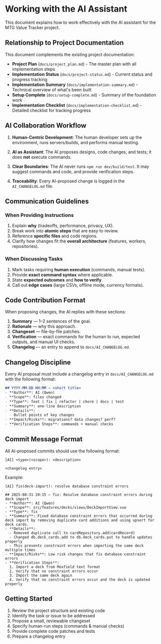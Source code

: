 # Working with the AI Assistant

This document explains how to work effectively with the AI assistant for the MTG Value Tracker project.

## Relationship to Project Documentation

This document complements the existing project documentation:
- **Project Plan** (`docs/project_plan.md`) - The master plan with all implementation steps
- **Implementation Status** (`docs/project-status.md`) - Current status and progress tracking
- **Implementation Summary** (`docs/implementation-summary.md`) - Technical overview of what's been built
- **Setup Complete** (`docs/setup-complete.md`) - Summary of the foundation work
- **Implementation Checklist** (`docs/implementation-checklist.md`) - Detailed checklist for tracking progress

## AI Collaboration Workflow

1. **Human-Centric Development**: The human developer sets up the environment, runs servers/builds, and performs manual testing.

2. **AI as Assistant**: The AI proposes designs, code changes, and tests; it does **not** execute commands.

3. **Clear Boundaries**: The AI never runs `npm run dev/build/test`. It may suggest commands and code, and provide verification steps.

4. **Traceability**: Every AI-proposed change is logged in the `AI_CHANGELOG.md` file.

## Communication Guidelines

### When Providing Instructions
1. Explain **why** (tradeoffs, performance, privacy, UX).
2. Break work into **atomic steps** that are easy to review.
3. Reference **specific files** and code regions.
4. Clarify how changes fit the **overall architecture** (features, workers, repositories).

### When Discussing Tasks
1. Mark tasks requiring **human execution** (commands, manual tests).
2. Provide **exact command syntax** where applicable.
3. State **expected outcomes** and **how to verify**.
4. Call out **edge cases** (large CSVs, offline mode, currency formats).

## Code Contribution Format

When proposing changes, the AI replies with these sections:

1. **Summary** — 1–2 sentences of the goal.
2. **Rationale** — why this approach.
3. **Changeset** — file-by-file patches.
4. **Verification** — exact commands for the human to run, expected outputs, and manual UI checks.
5. **Changelog** — an entry to append to `docs/AI_CHANGELOG.md`.

## Changelog Discipline

Every AI proposal must include a changelog entry in `docs/AI_CHANGELOG.md` with the following format:

```markdown
## YYYY-MM-DD HH:MM — <short title>
- **Author**: AI (Qwen)
- **Scope**: files changed
- **Type**: feat | fix | refactor | chore | docs | test
- **Summary**: one-line description
- **Details**:
  - Bullet points of key changes
- **Impact/Risks**: migrations? data changes? perf?
- **Verification Steps**: commands + manual checks
```

## Commit Message Format

All AI-proposed commits should use the following format:

```
[AI] <type>(<scope>): <description>

<changelog entry>
```

Example:
```
[AI] fix(deck-import): resolve database constraint errors

## 2025-08-31 20:15 — fix: Resolve database constraint errors during deck import
- **Author**: AI (Qwen)
- **Scope**: src/features/decks/views/DeckImportView.vue
- **Type**: fix
- **Summary**: Fixed database constraint errors that occurred during deck import by removing duplicate card additions and using upsert for deck cards.
- **Details**:
  - Removed duplicate call to cardRepository.add(cardRecord)
  - Changed db.deck_cards.add to db.deck_cards.put to handle updates properly
  - This prevents constraint errors when importing the same deck multiple times
- **Impact/Risks**: Low risk changes that fix database constraint errors
- **Verification Steps**: 
  1. Import a deck from Moxfield text format
  2. Verify that no constraint errors occur
  3. Import the same deck again
  4. Verify that no constraint errors occur and the deck is updated properly
```

## Getting Started

1. Review the project structure and existing code
2. Identify the task or issue to be addressed
3. Propose a small, reviewable changeset
4. Specify human-run steps (commands & manual checks)
5. Provide complete code patches and tests
6. Prepare a changelog entry